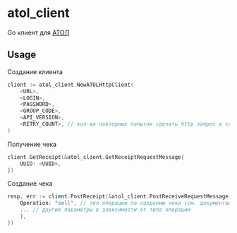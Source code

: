 # atol_client

Go клиент для [АТОЛ](https://www.atol.ru)

## Usage

Создание клиента
```go
client := atol_client.NewATOLHttpClient(
    <URL>,
    <LOGIN>,
    <PASSWORD>,
    <GROUP_CODE>,
    <API_VERSION>,
    <RETRY_COUNT>, // кол-во повторных попыток сделать http запрос в случае ошибки 
)
```

Получение чека
```go
client.GetReceipt(&atol_client.GetReceiptRequestMessage{
	UUID: <UUID>,
})
```

Создание чека
```go
resp, err := client.PostReceipt(&atol_client.PostReceiveRequestMessage{
    Operation: "sell", // тип операции по созданию чека (см. документацию ATOL)
    ... // другие параметры в зависимости от типа операции
    },
})
```